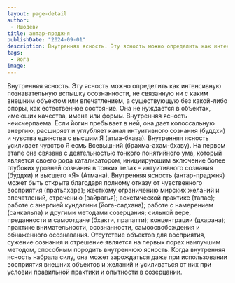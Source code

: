 ```yaml
---
layout: page-detail
author:
 - Яшодеви
title: антар-праджня
publishDate: "2024-09-01"
description: Внутренняя ясность. Эту ясность можно определить как интенсивную познавательную вспышку осознанности, не связанную ни с каким внешним объектом или впечатлением, а существующую без какой-либо опоры, как естественное состояние. Она не нуждается в объектах, имеющих качества, имена или формы. Внутренняя ясность неисчерпаема. Если йогин пребывает в ней, она дает колоссальную энергию, расширяет и углубляет канал интуитивного сознания (буддхи) и чувства единства с высшим Я (атма-бхава). Внутренняя ясность усиливает чувство Я есмь Всевышний (брахма-ахам-бхаву).
tags:
 - йога
image: 
---
```


Внутренняя ясность. Эту ясность можно определить как интенсивную познавательную вспышку осознанности, не связанную ни с каким внешним объектом или впечатлением, а существующую без какой-либо опоры, как естественное состояние. Она не нуждается в объектах, имеющих качества, имена или формы. Внутренняя ясность неисчерпаема. Если йогин пребывает в ней, она дает колоссальную энергию, расширяет и углубляет канал интуитивного сознания (буддхи) и чувства единства с высшим Я (атма-бхава). Внутренняя ясность усиливает чувство Я есмь Всевышний (брахма-ахам-бхаву).
На первом этапе она связана с деятельностью тонкого понятийного ума, который является своего рода катализатором, инициирующим включение более глубоких уровней сознания в тонких телах - интуитивного сознания (буддхи) и высшего «Я» (Атмана).
Внутренняя ясность (антар-праджня) может быть открыта благодаря полному отказу от чувственного восприятия (пратьяхара); жесткому ограничению мирских желаний и впечатлений, отречению (вайрагья); аскетической практике (тапас); работе с энергией кундалини (йога-садхана); работе с намерением (санкальпа) и другими методами созерцания; сильной вере, преданности и самоотдаче (бхакти, прапатти); концентрации (дхарана); практике внимательности, осознанности, самоосвобождения и обнаженного осознавания.
Отсутствие объектов для восприятия, сужение сознания и отрешение является на первых порах наилучшим методом, способным породить внутреннюю ясность. Когда внутренняя ясность набрала силу, она может зарождаться даже при использовании восприятия внешних объектов и желаний и усиливаться от них при условии правильной практики и опытности в созерцании.

